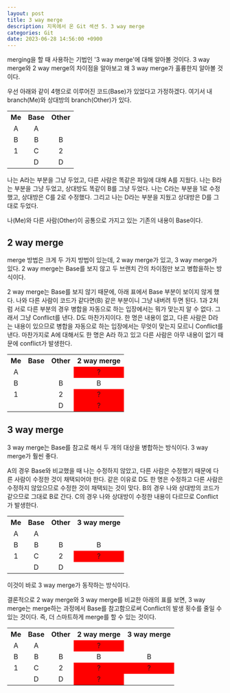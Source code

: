 ```yaml
---
layout: post
title: 3 way merge
description: 지옥에서 온 Git 섹션 5. 3 way merge
categories: Git
date: 2023-06-28 14:56:00 +0900
---
```

merging을 할 때 사용하는 기법인 '3 way merge'에 대해 알아볼 것이다. 3 way merge와 2 way merge의 차이점을 알아보고 왜 3 way merge가 훌륭한지 알아볼 것이다.

우선 아래와 같이 4행으로 이루어진 코드(Base)가 있었다고 가정하겠다. 여기서 내 branch(Me)와 상대방의 branch(Other)가 있다. 

<table>
  <tr>
    <th>Me</th>
    <th>Base</th>
    <th>Other</th>
  </tr>
  <tr align="center">
    <td>A</td>
    <td>A</td>
    <td></td>
  </tr>
  <tr align="center">
    <td>B</td>
    <td>B</td>
    <td>B</td>
  </tr>
  <tr align="center">
    <td>1</td>
    <td>C</td>
    <td>2</td>
  </tr>
  <tr align="center">
    <td></td>
    <td>D</td>
    <td>D</td>
  </tr>
</table>

나는 A라는 부분을 그냥 두었고, 다른 사람은 똑같은 파일에 대해 A를 지웠다. 나는 B라는 부분을 그냥 두었고, 상대방도 똑같이 B를 그냥 두었다. 나는 C라는 부분을 1로 수정했고, 상대방은 C를 2로 수정했다. 그리고 나는 D라는 부분을 지웠고 상대방은 D를 그대로 두었다. 

나(Me)와 다른 사람(Other)이 공통으로 가지고 있는 기존의 내용이 Base이다. 


## 2 way merge

merge 방법은 크게 두 가지 방법이 있는데, 2 way merge가 있고, 3 way merge가 있다. 2 way merge는 Base를 보지 않고 두 브랜치 간의 차이점만 보고 병합을하는 방식이다. 

2 way merge는 Base를 보지 않기 때문에, 아래 표에서 Base 부분이 보이지 않게 했다. 나와 다른 사람이 코드가 같다면(B) 같은 부분이니 그냥 내버려 두면 된다. 1과 2처럼 서로 다른 부분의 경우 병합을 자동으로 하는 입장에서는 뭐가 맞는지 알 수 없다. 그래서 그냥 Conflict를 낸다. D도 마찬가지이다. 한 명은 내용이 없고, 다른 사람은 D라는 내용이 있으므로 병합을 자동으로 하는 입장에서는 무엇이 맞는지 모르니 Conflict를 낸다. 마찬가지로 A에 대해서도 한 명은 A라 하고 있고 다른 사람은 아무 내용이 없기 때문에 conflict가 발생한다.  

<table>
  <tr>
    <th>Me</th>
    <th>Base</th>
    <th>Other</th>
    <th>2 way merge</th>
  </tr>
  <tr align="center">
    <td>A</td>
    <td></td>
    <td></td>
    <td bgcolor="red">?</td>
  </tr>
  <tr align="center">
    <td>B</td>
    <td></td>
    <td>B</td>
    <td>B</td>
  </tr>
  <tr align="center">
    <td>1</td>
    <td></td>
    <td>2</td>
    <td bgcolor="red">?</td>
  </tr>
  <tr align="center">
    <td></td>
    <td></td>
    <td>D</td>
    <td bgcolor="red">?</td>
  </tr>
</table>


## 3 way merge

3 way merge는 Base를 참고로 해서 두 개의 대상을 병합하는 방식이다. 3 way merge가 훨씬 좋다. 

A의 경우 Base와 비교했을 때 나는 수정하지 않았고, 다른 사람은 수정했기 때문에 다른 사람이 수정한 것이 채택되어야 한다. 같은 이유로 D도 한 명은 수정하고 다른 사람은 수정하지 않았으므로 수정한 것이 채택되는 것이 맞다. B의 경우 나와 상대방의 코드가 같으므로 그대로 B로 간다. C의 경우 나와 상대방이 수정한 내용이 다르므로 Conflict가 발생한다. 

<table>
  <tr>
    <th>Me</th>
    <th>Base</th>
    <th>Other</th>
    <th>3 way merge</th>
  </tr>
  <tr align="center">
    <td>A</td>
    <td>A</td>
    <td></td>
    <td></td>
  </tr>
  <tr align="center">
    <td>B</td>
    <td>B</td>
    <td>B</td>
    <td>B</td>
  </tr>
  <tr align="center">
    <td>1</td>
    <td>C</td>
    <td>2</td>
    <td bgcolor="red">?</td>
  </tr>
  <tr align="center">
    <td></td>
    <td>D</td>
    <td>D</td>
    <td></td>
  </tr>
</table>

이것이 바로 3 way merge가 동작하는 방식이다.

결론적으로 2 way merge와 3 way merge를 비교한 아래의 표를 보면, 3 way merge는 merge하는 과정에서 Base를 참고함으로써 Conflict의 발생 횟수를 줄일 수 있는 것이다. 즉, 더 스마트하게 merge를 할 수 있는 것이다.

<table>
  <tr>
    <th>Me</th>
    <th>Base</th>
    <th>Other</th>
    <th>2 way merge</th>
    <th>3 way merge</th>
  </tr>
  <tr align="center">
    <td>A</td>
    <td>A</td>
    <td></td>
    <td bgcolor="red">?</td>
    <td></td>
  </tr>
  <tr align="center">
    <td>B</td>
    <td>B</td>
    <td>B</td>
    <td>B</td>
    <td>B</td>
  </tr>
  <tr align="center">
    <td>1</td>
    <td>C</td>
    <td>2</td>
    <td bgcolor="red">?</td>
    <td bgcolor="red">?</td>
  </tr>
  <tr align="center">
    <td></td>
    <td>D</td>
    <td>D</td>
    <td bgcolor="red">?</td>
    <td></td>
  </tr>
</table>



